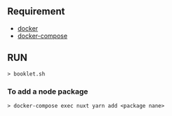 
## Requirement
* [docker](https://docs.docker.com/get-docker/)
* [docker-compose](https://docs.docker.com/compose/install/)

## RUN
```shell
> booklet.sh
```

### To add a node package
```shell
> docker-compose exec nuxt yarn add <package nane>
```